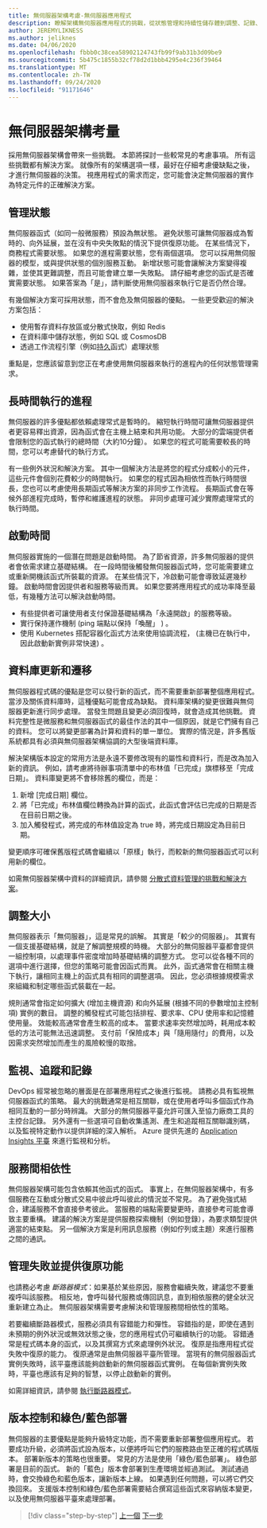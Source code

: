 ```yaml
---
title: 無伺服器架構考慮-無伺服器應用程式
description: 瞭解架構無伺服器應用程式的挑戰，從狀態管理和持續性儲存體到調整、記錄、追蹤和診斷。
author: JEREMYLIKNESS
ms.author: jeliknes
ms.date: 04/06/2020
ms.openlocfilehash: fbbb0c38cea58902124743fb99f9ab31b3d09be9
ms.sourcegitcommit: 5b475c1855b32cf78d2d1bbb4295e4c236f39464
ms.translationtype: MT
ms.contentlocale: zh-TW
ms.lasthandoff: 09/24/2020
ms.locfileid: "91171646"
---
```

# <a name="serverless-architecture-considerations"></a>無伺服器架構考量

採用無伺服器架構會帶來一些挑戰。 本節將探討一些較常見的考慮事項。 所有這些挑戰都有解決方案。 就像所有的架構選項一樣，最好在仔細考慮優缺點之後，才進行無伺服器的決策。 視應用程式的需求而定，您可能會決定無伺服器的實作為特定元件的正確解決方案。

## <a name="managing-state"></a>管理狀態

無伺服器函式（如同一般微服務）預設為無狀態。 避免狀態可讓無伺服器成為暫時的、向外延展，並在沒有中央失敗點的情況下提供復原功能。 在某些情況下，商務程式需要狀態。 如果您的進程需要狀態，您有兩個選項。 您可以採用無伺服器的模型，或與提供狀態的個別服務互動。 新增狀態可能會讓解決方案變得複雜，並使其更難調整，而且可能會建立單一失敗點。 請仔細考慮您的函式是否確實需要狀態。 如果答案為「是」，請判斷使用無伺服器來執行它是否仍然合理。

有幾個解決方案可採用狀態，而不會危及無伺服器的優點。 一些更受歡迎的解決方案包括：

- 使用暫存資料存放區或分散式快取，例如 Redis
- 在資料庫中儲存狀態，例如 SQL 或 CosmosDB
- 透過工作流程引擎（例如[持久](/azure/azure-functions/durable/durable-functions-overview)函式）處理狀態

重點是，您應該留意到您正在考慮使用無伺服器來執行的進程內的任何狀態管理需求。

## <a name="long-running-processes"></a>長時間執行的進程

無伺服器的許多優點都依賴處理常式是暫時的。 縮短執行時間可讓無伺服器提供者更容易釋出資源，因為函式會在主機上結束和共用功能。 大部分的雲端提供者會限制您的函式執行的總時間（大約10分鐘）。 如果您的程式可能需要較長的時間，您可以考慮替代的執行方式。

有一些例外狀況和解決方案。 其中一個解決方法是將您的程式分成較小的元件，這些元件會個別花費較少的時間執行。 如果您的程式因為相依性而執行時間很長，您也可以考慮使用長期函式等解決方案的非同步工作流程。 長期函式會在等候外部進程完成時，暫停和維護進程的狀態。 非同步處理可減少實際處理常式的執行時間。

## <a name="startup-time"></a>啟動時間

無伺服器實施的一個潛在問題是啟動時間。 為了節省資源，許多無伺服器的提供者會依需求建立基礎結構。 在一段時間後觸發無伺服器函式時，您可能需要建立或重新開機該函式所裝載的資源。 在某些情況下，冷啟動可能會導致延遲幾秒鐘。 啟動時間會因提供者和服務等級而異。 如果您要將應用程式的成功率降至最低，有幾種方法可以解決啟動時間。

- 有些提供者可讓使用者支付保證基礎結構為「永遠開啟」的服務等級。
- 實行保持運作機制 (ping 端點以保持「喚醒」 ) 。
- 使用 Kubernetes 搭配容器化函式方法來使用協調流程， (主機已在執行中，因此啟動新實例非常快速) 。

## <a name="database-updates-and-migrations"></a>資料庫更新和遷移

無伺服器程式碼的優點是您可以發行新的函式，而不需要重新部署整個應用程式。 當涉及關係資料庫時，這種優點可能會成為缺點。 資料庫架構的變更很難與無伺服器更新進行同步處理。 當發生問題且變更必須回復時，就會造成其他挑戰。 資料完整性是微服務和無伺服器函式的最佳作法的其中一個原因，就是它們擁有自己的資料。 您可以將變更部署為計算和資料的單一單位。 實際的情況是，許多舊版系統都具有必須與無伺服器架構協調的大型後端資料庫。

解決架構版本設定的常用方法是永遠不要修改現有的屬性和資料行，而是改為加入新的資訊。 例如，請考慮將待辦事項清單中的布林值「已完成」旗標移至「完成日期」。 資料庫變更將不會移除舊的欄位，而是：

1. 新增 [完成日期] 欄位。
1. 將「已完成」布林值欄位轉換為計算的函式，此函式會評估已完成的日期是否在目前日期之後。
1. 加入觸發程式，將完成的布林值設定為 true 時，將完成日期設定為目前日期。

變更順序可確保舊版程式碼會繼續以「原樣」執行，而較新的無伺服器函式可以利用新的欄位。

如需無伺服器架構中資料的詳細資訊，請參閱 [分散式資料管理的挑戰和解決方案](../microservices/architect-microservice-container-applications/distributed-data-management.md)。

## <a name="scaling"></a>調整大小

無伺服器表示「無伺服器」，這是常見的誤解。 其實是「較少的伺服器」。 其實有一個支援基礎結構，就是了解調整規模的時機。 大部分的無伺服器平臺都會提供一組控制項，以處理事件密度增加時基礎結構的調整方式。 您可以從各種不同的選項中進行選擇，但您的策略可能會因函式而異。 此外，函式通常會在相關主機下執行，讓相同主機上的函式具有相同的調整選項。 因此，您必須根據規模需求來組織和制定哪些函式裝載在一起。

規則通常會指定如何擴大 (增加主機資源) 和向外延展 (根據不同的參數增加主控制項) 實例的數目。 調整的觸發程式可能包括排程、要求率、CPU 使用率和記憶體使用量。 效能較高通常會產生較高的成本。 當要求速率突然增加時，耗用成本較低的方法可能無法迅速調整。 支付前「保險成本」與「隨用隨付」的費用，以及因需求突然增加而產生的風險較慢的取捨。

## <a name="monitoring-tracing-and-logging"></a>監視、追蹤和記錄

DevOps 經常被忽略的層面是在部署應用程式之後進行監視。 請務必具有監視無伺服器函式的策略。 最大的挑戰通常是相互關聯，或在使用者呼叫多個函式作為相同互動的一部分時辨識。 大部分的無伺服器平臺允許可匯入至協力廠商工具的主控台記錄。 另外還有一些選項可自動收集遙測、產生和追蹤相互關聯識別碼，以及監視特定動作以提供詳細的深入解析。 Azure 提供先進的 [Application Insights 平臺](/azure/azure-functions/functions-monitoring) 來進行監視和分析。

## <a name="inter-service-dependencies"></a>服務間相依性

無伺服器架構可能包含依賴其他函式的函式。 事實上，在無伺服器架構中，有多個服務在互動或分散式交易中彼此呼叫彼此的情況並不常見。 為了避免強式結合，建議服務不會直接參考彼此。 當服務的端點需要變更時，直接參考可能會導致主要重構。 建議的解決方案是提供服務探索機制（例如登錄），為要求類型提供適當的結束點。 另一個解決方案是利用訊息服務（例如佇列或主題）來進行服務之間的通訊。

## <a name="managing-failure-and-providing-resiliency"></a>管理失敗並提供復原功能

也請務必考慮 *斷路器模式*：如果基於某些原因，服務會繼續失敗，建議您不要重複呼叫該服務。 相反地，會呼叫替代服務或傳回訊息，直到相依服務的健全狀況重新建立為止。 無伺服器架構需要考慮解決和管理服務間相依性的策略。

若要繼續斷路器模式，服務必須具有容錯能力和彈性。 容錯指的是，即使在遇到未預期的例外狀況或無效狀態之後，您的應用程式仍可繼續執行的功能。 容錯通常是程式碼本身的函式，以及其撰寫方式來處理例外狀況。 復原是指應用程式從失敗中復原的能力。 復原通常是由無伺服器平臺所管理。 當現有的無伺服器函式實例失敗時，該平臺應該能夠啟動新的無伺服器函式實例。 在每個新實例失敗時，平臺也應該有足夠的智慧，以停止啟動新的實例。

如需詳細資訊，請參閱 [執行斷路器模式](../microservices/implement-resilient-applications/implement-circuit-breaker-pattern.md)。

## <a name="versioning-and-greenblue-deployments"></a>版本控制和綠色/藍色部署

無伺服器的主要優點是能夠升級特定功能，而不需要重新部署整個應用程式。 若要成功升級，必須將函式設為版本，以便將呼叫它們的服務路由至正確的程式碼版本。 部署新版本的策略也很重要。 常見的方法是使用「綠色/藍色部署」。 綠色部署是目前的函式。 新的「藍色」版本會部署到生產環境並經過測試。 測試通過時，會交換綠色和藍色版本，讓新版本上線。 如果遇到任何問題，可以將它們交換回來。 支援版本控制和綠色/藍色部署需要結合撰寫這些函式來容納版本變更，以及使用無伺服器平臺來處理部署。

>[!div class="step-by-step"]
>[上一個](serverless-architecture.md) 
>[下一步](serverless-design-examples.md)
